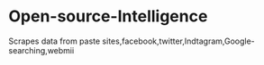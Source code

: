 # Open-source-Intelligence
Scrapes data from paste sites,facebook,twitter,Indtagram,Google-searching,webmii
